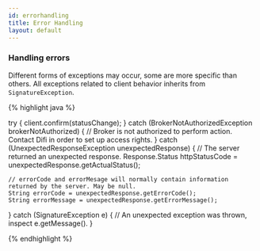 ```yaml
---
id: errorhandling
title: Error Handling
layout: default
---
```


<h3 id="errorHandlerHeader">Handling errors</h3>

Different forms of exceptions may occur, some are more specific than others. All exceptions related to client behavior inherits from `SignatureException`. 

{% highlight java %}

try {
    client.confirm(statusChange);
} catch (BrokerNotAuthorizedException brokerNotAuthorized) {
    // Broker is not authorized to perform action. Contact Difi in order to set up access rights.
} catch (UnexpectedResponseException unexpectedResponse) {
    // The server returned an unexpected response.
    Response.Status httpStatusCode = unexpectedResponse.getActualStatus();

    // errorCode and errorMesage will normally contain information returned by the server. May be null.
    String errorCode = unexpectedResponse.getErrorCode();
    String errorMessage = unexpectedResponse.getErrorMessage();
} catch (SignatureException e) {
    // An unexpected exception was thrown, inspect e.getMessage().
}

{% endhighlight %}